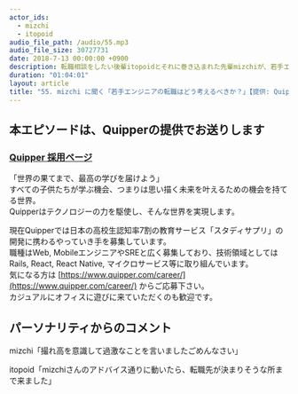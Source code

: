 ```yaml
---
actor_ids:
  - mizchi
  - itopoid
audio_file_path: /audio/55.mp3
audio_file_size: 30727731
date: 2018-7-13 00:00:00 +0900
description: 転職相談をしたい後輩itopoidとそれに巻き込まれた先輩mizchiが、若手エンジニアは転職をどう考えればいいのかについて話しました。ゲーム業界からウェブ系ベンチャー、そして現在フリーランスで活躍するmizchi。メーカーに新卒入社し、ウェブ業界に転職を考えているitopoid。以上二人でお送りします。
duration: "01:04:01"
layout: article
title: "55. mizchi に聞く「若手エンジニアの転職はどう考えるべきか？」【提供: Quipper】"
---
```


## 本エピソードは、Quipperの提供でお送りします

### [Quipper 採用ページ](https://www.quipper.com/career/)

「世界の果てまで、最高の学びを届けよう」  
すべての子供たちが学ぶ機会、つまりは思い描く未来を叶えるための機会を持てる世界。  
Quipperはテクノロジーの力を駆使し、そんな世界を実現します。  

現在Quipperでは日本の高校生認知率7割の教育サービス「スタディサプリ」の開発に携わるやっていき手を募集しています。  
職種はWeb, MobileエンジニアやSREと広く募集しており、技術領域としてはRails, React, React Native, マイクロサービス等に取り組んでいます。  
気になる方は [https://www.quipper.com/career/](https://www.quipper.com/career/) からご応募下さい。  
カジュアルにオフィスに遊びに来ていただくのも歓迎です。  


## パーソナリティからのコメント

mizchi「撮れ高を意識して過激なことを言いましたごめんなさい」

itopoid「mizchiさんのアドバイス通りに動いたら、転職先が決まりそうな所まで来ました」
